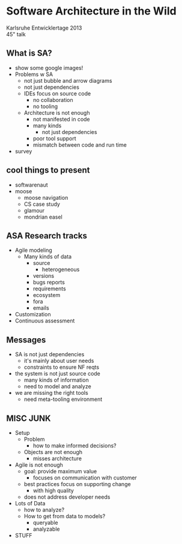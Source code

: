 # Software Architecture in the Wild  
  
Karlsruhe Entwicklertage 2013  
45" talk  
  
## What is SA?  
  
* show some google images!  
* Problems w SA  
    * not just bubble and arrow diagrams  
    * not just dependencies  
    * IDEs focus on source code  
        * no collaboration  
        * no tooling  
    * Architecture is not enough  
        * not manifested in code  
        * many kinds  
            * not just dependencies  
        * poor tool support  
        * mismatch between code and run time  
* survey  
  
## cool things to present  
  
* softwarenaut  
* moose  
    * moose navigation  
    * CS case study  
    * glamour  
    * mondrian easel  
  
## ASA Research tracks  
  
* Agile modeling  
    * Many kinds of data  
        * source  
            * heterogeneous  
        * versions  
        * bugs reports  
        * requirements  
        * ecosystem  
        * fora  
        * emails  
* Customization  
* Continuous assessment  
  
## Messages  
  
* SA is not just dependencies  
    * it's mainly about user needs  
    * constraints to ensure NF reqts  
* the system is not just source code  
    * many kinds of information  
    * need to model and analyze  
* we are missing the right tools  
    * need meta-tooling environment  
  
## MISC JUNK  
  
* Setup  
    * Problem  
        * how to make informed decisions?  
    * Objects are not enough  
        * misses architecture  
* Agile is not enough  
    * goal: provide maximum value  
        * focuses on communication with customer  
    * best practices focus on supporting change  
        * with high quality  
    * does not address developer needs  
* Lots of Data  
    * how to analyze?  
    * How to get from data to models?  
        * queryable  
        * analyzable  
* STUFF  
